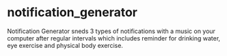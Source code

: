 # notification_generator

Notification Generator sneds 3 types of notifications with a music on your computer after regular intervals which includes reminder for drinking water, eye exercise and physical body exercise.
